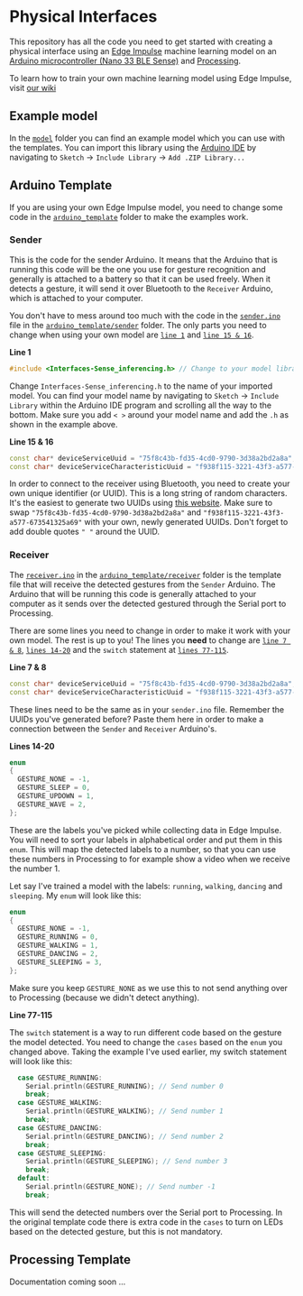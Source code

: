 # **Physical Interfaces**

This repository has all the code you need to get started with creating a physical interface using an [Edge Impulse](https://edgeimpulse.com/) machine learning model on an [Arduino microcontroller (Nano 33 BLE Sense)](https://docs.arduino.cc/hardware/nano-33-ble-sense) and [Processing](https://processing.org/).

To learn how to train your own machine learning model using Edge Impulse, visit [our wiki](https://interactionstation.wdka.hro.nl/wiki/Motion_recognition_for_the_Arduino)

## **Example model**

In the [`model`](https://github.com/mywdka/physical_interfaces/tree/main/model) folder you can find an example model which you can use with the templates. You can import this library using the [Arduino IDE](https://docs.arduino.cc/software/ide-v2) by navigating to `Sketch` → `Include Library` → `Add .ZIP Library...`

## **Arduino Template**

If you are using your own Edge Impulse model, you need to change some code in the [`arduino_template`](https://github.com/mywdka/physical_interfaces/tree/main/arduino_template) folder to make the examples work.

### **Sender**

This is the code for the sender Arduino. It means that the Arduino that is running this code will be the one you use for gesture recognition and generally is attached to a battery so that it can be used freely. When it detects a gesture, it will send it over Bluetooth to the `Receiver` Arduino, which is attached to your computer.

You don't have to mess around too much with the code in the [`sender.ino`](https://github.com/mywdka/physical_interfaces/blob/main/arduino_template/sender/sender.ino) file in the [`arduino_template/sender`](https://github.com/mywdka/physical_interfaces/tree/main/arduino_template/sender) folder. The only parts you need to change when using your own model are [`line 1`](https://github.com/mywdka/physical_interfaces/blob/main/arduino_template/sender/sender.ino#L1) and [`line 15 & 16`](https://github.com/mywdka/physical_interfaces/blob/main/arduino_template/sender/sender.ino#L15&L16).

**Line 1**

```cpp
#include <Interfaces-Sense_inferencing.h> // Change to your model library
```

Change `Interfaces-Sense_inferencing.h` to the name of your imported model. You can find your model name by navigating to `Sketch` → `Include Library` within the Arduino IDE program and scrolling all the way to the bottom. Make sure you add `< >` around your model name and add the `.h` as shown in the example above.

**Line 15 & 16**

```cpp
const char* deviceServiceUuid = "75f8c43b-fd35-4cd0-9790-3d38a2bd2a8a";
const char* deviceServiceCharacteristicUuid = "f938f115-3221-43f3-a577-673541325a69";
```

In order to connect to the receiver using Bluetooth, you need to create your own unique identifier (or UUID). This is a long string of random characters. It's the easiest to generate two UUIDs using [this website](https://www.uuidgenerator.net/). Make sure to swap `"75f8c43b-fd35-4cd0-9790-3d38a2bd2a8a"` and `"f938f115-3221-43f3-a577-673541325a69"` with your own, newly generated UUIDs. Don't forget to add double quotes `" "` around the UUID.

### **Receiver**

The [`receiver.ino`](https://github.com/mywdka/physical_interfaces/blob/main/arduino_template/receiver/receiver.ino) in the [`arduino_template/receiver`](https://github.com/mywdka/physical_interfaces/blob/main/arduino_template/receiver) folder is the template file that will receive the detected gestures from the `Sender` Arduino. The Arduino that will be running this code is generally attached to your computer as it sends over the detected gestured through the Serial port to Processing.

There are some lines you need to change in order to make it work with your own model. The rest is up to you! The lines you **need** to change are [`line 7 & 8`](https://github.com/mywdka/physical_interfaces/blob/main/arduino_template/receiver/receiver.ino#L7&L8), [`lines 14-20`](https://github.com/mywdka/physical_interfaces/blob/main/arduino_template/receiver/receiver.ino#L14-L20) and the `switch` statement at [`lines 77-115`](https://github.com/mywdka/physical_interfaces/blob/main/arduino_template/receiver/receiver.ino#L77-L114).

**Line 7 & 8**

```cpp
const char* deviceServiceUuid = "75f8c43b-fd35-4cd0-9790-3d38a2bd2a8a";
const char* deviceServiceCharacteristicUuid = "f938f115-3221-43f3-a577-673541325a69";
```

These lines need to be the same as in your `sender.ino` file. Remember the UUIDs you've generated before? Paste them here in order to make a connection between the `Sender` and `Receiver` Arduino's.

**Lines 14-20**

```cpp
enum
{
  GESTURE_NONE = -1,
  GESTURE_SLEEP = 0,
  GESTURE_UPDOWN = 1,
  GESTURE_WAVE = 2,
};
```

These are the labels you've picked while collecting data in Edge Impulse. You will need to sort your labels in alphabetical order and put them in this `enum`. This will map the detected labels to a number, so that you can use these numbers in Processing to for example show a video when we receive the number 1.

Let say I've trained a model with the labels: `running`, `walking`, `dancing` and `sleeping`. My `enum` will look like this:

```cpp
enum
{
  GESTURE_NONE = -1,
  GESTURE_RUNNING = 0,
  GESTURE_WALKING = 1,
  GESTURE_DANCING = 2,
  GESTURE_SLEEPING = 3,
};
```

Make sure you keep `GESTURE_NONE` as we use this to not send anything over to Processing (because we didn't detect anything).

**Line 77-115**

The `switch` statement is a way to run different code based on the gesture the model detected. You need to change the `cases` based on the `enum` you changed above. Taking the example I've used earlier, my switch statement will look like this:

```cpp
  case GESTURE_RUNNING:
    Serial.println(GESTURE_RUNNING); // Send number 0
    break;
  case GESTURE_WALKING:
    Serial.println(GESTURE_WALKING); // Send number 1
    break;
  case GESTURE_DANCING:
    Serial.println(GESTURE_DANCING); // Send number 2
    break;
  case GESTURE_SLEEPING:
    Serial.println(GESTURE_SLEEPING); // Send number 3
    break;
  default:
    Serial.println(GESTURE_NONE); // Send number -1
    break;
```

This will send the detected numbers over the Serial port to Processing. In the original template code there is extra code in the `cases` to turn on LEDs based on the detected gesture, but this is not mandatory.

## **Processing Template**

Documentation coming soon ...
